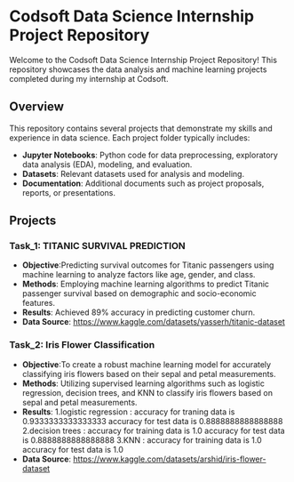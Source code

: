 # Codsoft Data Science Internship Project Repository

Welcome to the Codsoft Data Science Internship Project Repository! This repository showcases the data analysis and machine learning projects completed during my internship at Codsoft.

## Overview

This repository contains several projects that demonstrate my skills and experience in data science. Each project folder typically includes:

- **Jupyter Notebooks**: Python code for data preprocessing, exploratory data analysis (EDA), modeling, and evaluation.
- **Datasets**: Relevant datasets used for analysis and modeling.
- **Documentation**: Additional documents such as project proposals, reports, or presentations.

## Projects

### Task_1: TITANIC SURVIVAL PREDICTION

- **Objective**:Predicting survival outcomes for Titanic passengers using machine learning to analyze factors like age, gender, and class.
- **Methods**: Employing machine learning algorithms to predict Titanic passenger survival based on demographic and socio-economic features.
- **Results**: Achieved 89% accuracy in predicting customer churn.
- **Data Source**: https://www.kaggle.com/datasets/yasserh/titanic-dataset

### Task_2: Iris Flower Classification

- **Objective**:To create a robust machine learning model for accurately classifying iris flowers based on their sepal and petal measurements.
- **Methods**: Utilizing supervised learning algorithms such as logistic regression, decision trees, and KNN to classify iris flowers based on sepal and petal measurements.
- **Results**:
  1.logistic regression : accuracy for traning data is 0.9333333333333333
                          accuracy for test data is 0.8888888888888888
  2.decision trees      : accuracy for training data is 1.0
                          accuracy for test data is 0.8888888888888888
  3.KNN                 : accuracy for training data is 1.0
                          accuracy for test data is 1.0
- **Data Source**: https://www.kaggle.com/datasets/arshid/iris-flower-dataset
